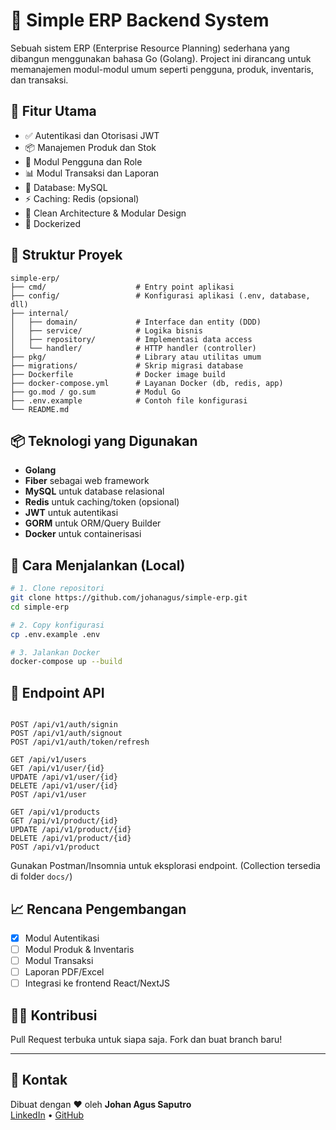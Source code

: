 
# 🏢 Simple ERP Backend System

Sebuah sistem ERP (Enterprise Resource Planning) sederhana yang dibangun menggunakan bahasa Go (Golang). Project ini dirancang untuk memanajemen modul-modul umum seperti pengguna, produk, inventaris, dan transaksi.

## 🚀 Fitur Utama

- ✅ Autentikasi dan Otorisasi JWT
- 📦 Manajemen Produk dan Stok
- 👥 Modul Pengguna dan Role
- 📊 Modul Transaksi dan Laporan
- 💾 Database: MySQL
- ⚡ Caching: Redis (opsional)
- 🧩 Clean Architecture & Modular Design
- 🐳 Dockerized

## 📂 Struktur Proyek

```
simple-erp/
├── cmd/                    # Entry point aplikasi
├── config/                 # Konfigurasi aplikasi (.env, database, dll)
├── internal/
│   ├── domain/             # Interface dan entity (DDD)
│   ├── service/            # Logika bisnis
│   ├── repository/         # Implementasi data access
│   └── handler/            # HTTP handler (controller)
├── pkg/                    # Library atau utilitas umum
├── migrations/             # Skrip migrasi database
├── Dockerfile              # Docker image build
├── docker-compose.yml      # Layanan Docker (db, redis, app)
├── go.mod / go.sum         # Modul Go
├── .env.example            # Contoh file konfigurasi
└── README.md
```

## 📦 Teknologi yang Digunakan

- **Golang**
- **Fiber** sebagai web framework
- **MySQL** untuk database relasional
- **Redis** untuk caching/token (opsional)
- **JWT** untuk autentikasi
- **GORM** untuk ORM/Query Builder
- **Docker** untuk containerisasi

## 📄 Cara Menjalankan (Local)

```bash
# 1. Clone repositori
git clone https://github.com/johanagus/simple-erp.git
cd simple-erp

# 2. Copy konfigurasi
cp .env.example .env

# 3. Jalankan Docker
docker-compose up --build
```

## 🧪 Endpoint API

```http

POST /api/v1/auth/signin
POST /api/v1/auth/signout
POST /api/v1/auth/token/refresh

GET /api/v1/users
GET /api/v1/user/{id}
UPDATE /api/v1/user/{id}
DELETE /api/v1/user/{id}
POST /api/v1/user

GET /api/v1/products
GET /api/v1/product/{id}
UPDATE /api/v1/product/{id}
DELETE /api/v1/product/{id}
POST /api/v1/product

```

Gunakan Postman/Insomnia untuk eksplorasi endpoint. (Collection tersedia di folder `docs/`)

## 📈 Rencana Pengembangan

- [x] Modul Autentikasi
- [ ] Modul Produk & Inventaris
- [ ] Modul Transaksi
- [ ] Laporan PDF/Excel
- [ ] Integrasi ke frontend React/NextJS

## 👨‍💻 Kontribusi

Pull Request terbuka untuk siapa saja. Fork dan buat branch baru!

---

## 📮 Kontak

Dibuat dengan ❤️ oleh **Johan Agus Saputro**  
[LinkedIn](https://www.linkedin.com/in/johan-agus/) • [GitHub](https://github.com/johanagus)
